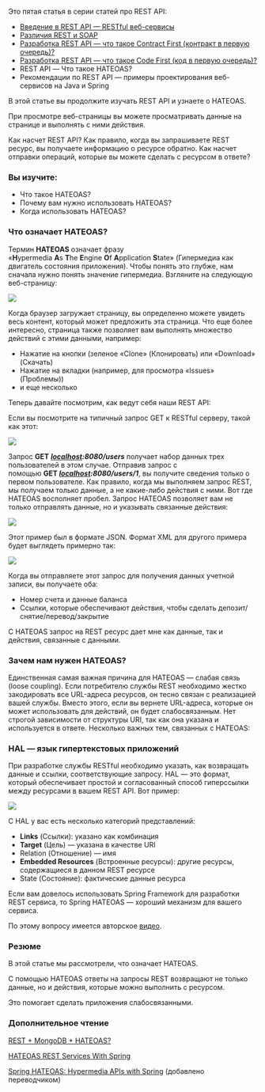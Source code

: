 Это пятая статья в серии статей про REST API:  
  

-   [Введение в REST API — RESTful веб-сервисы](https://habr.com/ru/post/483202/)
-   [Различия REST и SOAP](https://habr.com/ru/post/483204/)
-   [Разработка REST API — что такое Contract First (контракт в первую очередь)?](https://habr.com/ru/post/483206/)
-   [Разработка REST API — что такое Code First (код в первую очередь)?](https://habr.com/ru/post/483322/)
-   REST API — Что такое HATEOAS?
-   Рекомендации по REST API — примеры проектирования веб-сервисов на Java и Spring

  
В этой статье вы продолжите изучать REST API и узнаете о HATEOAS.  
  
При просмотре веб-страницы вы можете просматривать данные на странице и выполнять с ними действия.  
  
Как насчет REST API? Как правило, когда вы запрашиваете REST ресурс, вы получаете информацию о ресурсе обратно. Как насчет отправки операций, которые вы можете сделать с ресурсом в ответе?  
  
### Вы изучите:

  

-   Что такое HATEOAS?
-   Почему вам нужно использовать HATEOAS?
-   Когда использовать HATEOAS?

  

### Что означает HATEOAS?

  
Термин **HATEOAS** означает фразу «**H**ypermedia **A**s **T**he **E**ngine **O**f **A**pplication **S**tate» (Гипермедиа как двигатель состояния приложения). Чтобы понять это глубже, нам сначала нужно понять значение гипермедиа. Взгляните на следующую веб-страницу:  
  
![](https://habrastorage.org/webt/tq/5i/jn/tq5ijnir5utbfkikdg25xb4itno.png)  
  
Когда браузер загружает страницу, вы определенно можете увидеть весь контент, который может предложить эта страница. Что еще более интересно, страница также позволяет вам выполнять множество действий с этими данными, например:  
  

-   Нажатие на кнопки (зеленое «Clone» (Клонировать) или «Download» (Скачать)
-   Нажатие на вкладки (например, для просмотра «Issues» (Проблемы))
-   и еще несколько

  
Теперь давайте посмотрим, как ведут себя наши REST API:  
  
Если вы посмотрите на типичный запрос GET к RESTful серверу, такой как этот:  
  
![](https://habrastorage.org/webt/bh/d5/or/bhd5or6wjb-8rn_wn0fklsazynk.png)  
  
Запрос **GET** **_[localhost](http://localhost/):8080/users_** получает набор данных трех пользователей в этом случае. Отправив запрос с помощью **GET _[localhost](http://localhost/):8080/users/1_**, вы получите сведения только о первом пользователе. Как правило, когда мы выполняем запрос REST, мы получаем только данные, а не какие-либо действия с ними. Вот где HATEOAS восполняет пробел. Запрос HATEOAS позволяет вам не только отправлять данные, но и указывать связанные действия:  
  
![](https://habrastorage.org/webt/wf/w3/xn/wfw3xnklhpyr5kekaqla8f0cvto.png)  
  
Этот пример был в формате JSON. Формат XML для другого примера будет выглядеть примерно так:  
  
![](https://habrastorage.org/webt/oo/cc/9e/oocc9epejnlnn5zknz3wtcsrxps.png)  
  
Когда вы отправляете этот запрос для получения данных учетной записи, вы получаете оба:  
  

-   Номер счета и данные баланса
-   Ссылки, которые обеспечивают действия, чтобы сделать депозит/снятие/перевод/закрытие

  
С HATEOAS запрос на REST ресурс дает мне как данные, так и действия, связанные с данными.  
  

### Зачем нам нужен HATEOAS?

  
Единственная самая важная причина для HATEOAS — слабая связь (loose coupling). Если потребителю службы REST необходимо жестко закодировать все URL-адреса ресурсов, он тесно связан с реализацией вашей службы. Вместо этого, если вы вернете URL-адреса, которые он может использовать для действий, он будет слабосвязанным. Нет строгой зависимости от структуры URI, так как она указана и используется в ответе. Несколько важных тем, связанных с HATEOAS:  
  

### HAL — язык гипертекстовых приложений

  
При разработке службы RESTful необходимо указать, как возвращать данные и ссылки, соответствующие запросу. HAL — это формат, который обеспечивает простой и согласованный способ гиперссылки между ресурсами в вашем REST API. Вот пример:  
  
![](https://habrastorage.org/webt/cz/7l/nq/cz7lnqx2clwstyhbfehxfps7fbo.png)  
  
С HAL у вас есть несколько категорий представлений:  
  

-   **Links** (Ссылки): указано как комбинация
-   **Target** (Цель) — указана в качестве URI
-   Relation (Отношение) — имя
-   **Embedded Resources** (Встроенные ресурсы): другие ресурсы, содержащиеся в данном REST ресурсе
-   State (Состояние): фактические данные ресурса

  
Если вам довелось использовать Spring Framework для разработки REST сервиса, то Spring HATEOAS — хороший механизм для вашего сервиса.  
  
По этому вопросу имеется авторское [видео](https://youtu.be/gCNAudrbWCo).  
  

### Резюме

  
В этой статье мы рассмотрели, что означает HATEOAS.  
  
С помощью HATEOAS ответы на запросы REST возвращают не только данные, но и действия, которые можно выполнить с ресурсом.  
  
Это помогает сделать приложения слабосвязанными.  
  

### Дополнительное чтение

  
[REST + MongoDB + HATEOAS?](https://dzone.com/articles/rest-mongodb-hateoas)  
  
[HATEOAS REST Services With Spring](https://dzone.com/articles/hypermedia-driven-rest-services-with-spring-hateoa)  
  
[Spring HATEOAS: Hypermedia APIs with Spring](https://www.infoq.com/presentations/spring-hateoas-1/) (добавлено переводчиком)